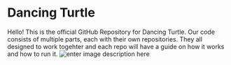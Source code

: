 ﻿# Dancing Turtle

Hello! This is the official GitHub Repository for Dancing Turtle. Our code consists of multiple parts, each with their own repositories. They all designed to work togehter and each repo will have a guide on how it works and how to run it.
![enter image description here](https://encrypted-tbn0.gstatic.com/images?q=tbn:ANd9GcT3bE569CgtR00xSlfYP9e3m5ITXL1iM5OWhQ&s)
